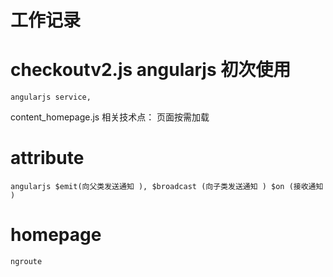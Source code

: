 # 工作记录

# 
# checkoutv2.js  angularjs 初次使用
	angularjs service,
content_homepage.js 
	相关技术点： 页面按需加载

# attribute 
	angularjs $emit(向父类发送通知 ), $broadcast (向子类发送通知 ) $on (接收通知 )
# homepage 
	ngroute